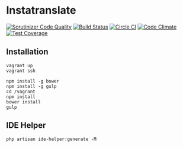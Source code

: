 # Instatranslate

[![Scrutinizer Code Quality](https://scrutinizer-ci.com/g/urakozz/instatranslate/badges/quality-score.png?b=master)](https://scrutinizer-ci.com/g/urakozz/instatranslate/?branch=master)
[![Build Status](https://travis-ci.org/urakozz/instatranslate.svg?branch=master)](https://travis-ci.org/urakozz/instatranslate)
[![Circle CI](https://circleci.com/gh/urakozz/instatranslate.svg?style=svg)](https://circleci.com/gh/urakozz/instatranslate)
[![Code Climate](https://codeclimate.com/github/urakozz/instatranslate/badges/gpa.svg)](https://codeclimate.com/github/urakozz/instatranslate)
[![Test Coverage](https://codeclimate.com/github/urakozz/instatranslate/badges/coverage.svg)](https://codeclimate.com/github/urakozz/instatranslate)

## Installation

```
vagrant up
vagrant ssh

npm install -g bower
npm install -g gulp
cd /vagrant
npm install
bower install
gulp

```

## IDE Helper

```
php artisan ide-helper:generate -M 
```

